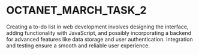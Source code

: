 # OCTANET_MARCH_TASK_2
Creating a to-do list in web development involves designing the interface, adding functionality with JavaScript, and possibly incorporating a backend for advanced features like data storage and user authentication. Integration and testing ensure a smooth and reliable user experience.
